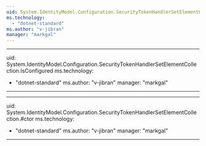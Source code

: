 ```yaml
---
uid: System.IdentityModel.Configuration.SecurityTokenHandlerSetElementCollection
ms.technology: 
  - "dotnet-standard"
ms.author: "v-jibran"
manager: "markgal"
---
```


---
uid: System.IdentityModel.Configuration.SecurityTokenHandlerSetElementCollection.IsConfigured
ms.technology: 
  - "dotnet-standard"
ms.author: "v-jibran"
manager: "markgal"
---

---
uid: System.IdentityModel.Configuration.SecurityTokenHandlerSetElementCollection.#ctor
ms.technology: 
  - "dotnet-standard"
ms.author: "v-jibran"
manager: "markgal"
---
